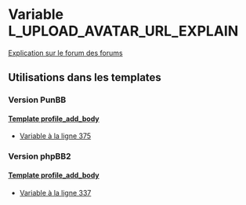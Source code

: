 # Variable L_UPLOAD_AVATAR_URL_EXPLAIN
[Explication sur le forum des forums](http://forum.forumactif.com/t294113-listing-des-variables#L_UPLOAD_AVATAR_URL_EXPLAIN)
## Utilisations dans les templates
### Version PunBB
#### [Template profile_add_body](punbb/profile_add_body.md)
* [Variable à la ligne 375](../punbb/profile_add_body.tpl#L375)
### Version phpBB2
#### [Template profile_add_body](subsilver/profile_add_body.md)
* [Variable à la ligne 337](../subsilver/profile_add_body.tpl#L337)